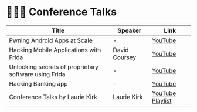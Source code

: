 # 👨‍👨‍👧 Conference Talks

| Title                                                 | Speaker       | Link                                                                                                     |
| ----------------------------------------------------- | ------------- | -------------------------------------------------------------------------------------------------------- |
| Pwning Android Apps at Scale                          | -             | [YouTube](https://www.youtube.com/watch?v=24MwHjqMjRk)                                                   |
| Hacking Mobile Applications with Frida                | David Coursey | [YouTube](https://www.youtube.com/watch?v=xwyXgykedzk)                                                   |
| Unlocking secrets of proprietary software using Frida | -             | [YouTube](https://www.youtube.com/watch?v=QC2jQI7GLus\&list=PLn4fSTVui_Gwrvhlc7HtHwg3kvZo5b4xV\&index=1) |
| Hacking Banking app                                   | -             | [YouTube](https://www.youtube.com/watch?v=iMNs8YAy6pk\&list=PLn4fSTVui_Gwrvhlc7HtHwg3kvZo5b4xV\&index=4) |
| Conference Talks by Laurie Kirk                       | Laurie Kirk   | [YouTube Playlist](https://www.youtube.com/playlist?list=PLn_It163He30yWraeRxdKfEFlLANJnlDE)             |
